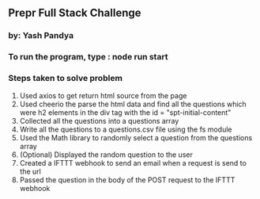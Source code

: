 ## Prepr Full Stack Challenge

### by: Yash Pandya

### To run the program, type : node run start

### Steps taken to solve problem

1. Used axios to get return html source from the page
2. Used cheerio the parse the html data and find all the questions which were h2 elements in the div tag with the id = "spt-initial-content"
3. Collected all the questions into a questions array
4. Write all the questions to a questions.csv file using the fs module
5. Used the Math library to randomly select a question from the questions array
6. (Optional) Displayed the random question to the user
7. Created a IFTTT webhook to send an email when a request is send to the url
8. Passed the question in the body of the POST request to the IFTTT webhook
